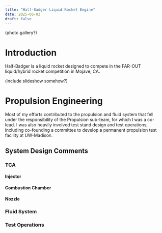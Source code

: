 ```yaml
---
title: "Half-Badger Liquid Rocket Engine"
date: 2025-06-03
draft: false
---
```

(photo gallery?)
# Introduction
Half-Badger is a liquid rocket designed to compete in the FAR-OUT liquid/hybrid rocket competition in Mojave, CA.

(include slideshow somehow?)

# Propulsion Engineering
Most of my efforts contributed to the propulsion and fluid system that fell under the responsibility of the Propulsion sub-team, for which I was a co-lead. I was also heavily involved test stand design and test operations, including co-founding a committee to develop a permanent propulsion test facility at UW-Madison.

## System Design Comments

### TCA
#### Injector

#### Combustion Chamber

#### Nozzle


### Fluid System

### Test Operations